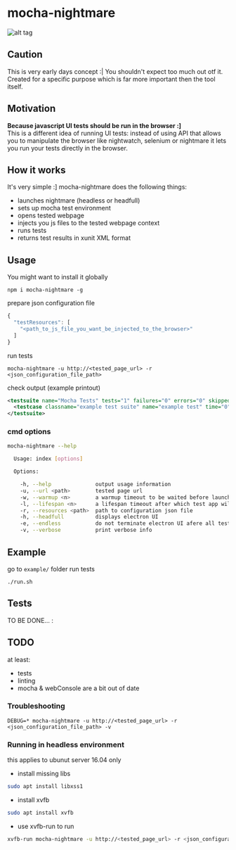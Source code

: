 # mocha-nightmare
![alt tag](https://media.giphy.com/media/NMNOUT8CI3Owg/giphy.gif)
## Caution

This is very early days concept :| You shouldn't expect too much out otf it. Created for a specific purpose which is far more important then the tool itself.

## Motivation

**Because javascript UI tests should be run in the browser :]** <br />
This is a different idea of running UI tests:
instead of using API that allows you to manipulate the browser like nightwatch, selenium or nightmare it lets you run your tests  directly in the browser.

##  How it works

It's very simple :] mocha-nightmare does the following things:
- launches nightmare (headless or headfull)
- sets up mocha test environment
- opens tested webpage
- injects you js files to the tested webpage context
- runs tests
- returns test results in xunit XML format

## Usage

You might want to install it globally
```
npm i mocha-nightmare -g
```
prepare json configuration file
```js
{
  "testResources": [
    "<path_to_js_file_you_want_be_injected_to_the_browser>"
  ]
}
```
run tests
```
mocha-nightmare -u http://<tested_page_url> -r <json_configuration_file_path>
```
check output (example printout)
```xml
<testsuite name="Mocha Tests" tests="1" failures="0" errors="0" skipped="0" timestamp="Tue, 22 Nov 2016 13:14:01 GMT" time="0.035">
  <testcase classname="example test suite" name="example test" time="0"/>
</testsuite>
```

### cmd options
```bash
mocha-nightmare --help

  Usage: index [options]

  Options:

    -h, --help              output usage information
    -u, --url <path>        tested page url
    -w, --warmup <n>        a warmup timeout to be waited before launching tests [ms]
    -l, --lifespan <n>      a lifespan timeout after which test app will be terminated (if tests freeze) [ms]
    -r, --resources <path>  path to configuration json file
    -h, --headfull          displays electron UI
    -e, --endless           do not terminate electron UI afere all tests have been run
    -v, --verbose           print verbose info
```
## Example

go to  ```example/``` folder
run tests
```
./run.sh
```

## Tests

TO BE DONE... :

## TODO

at least:
- tests
- linting
- mocha & webConsole are a bit out of date

### Troubleshooting

```
DEBUG=* mocha-nightmare -u http://<tested_page_url> -r <json_configuration_file_path> -v
```
### Running in headless environment

this applies to ubunut server 16.04 only
 - install missing libs
 ```bash
 sudo apt install libxss1
 ```
 - install xvfb
 ```bash
 sudo apt install xvfb
 ```
 - use xvfb-run to run
 ```bash
 xvfb-run mocha-nightmare -u http://<tested_page_url> -r <json_configuration_file_path> -v
 ```
